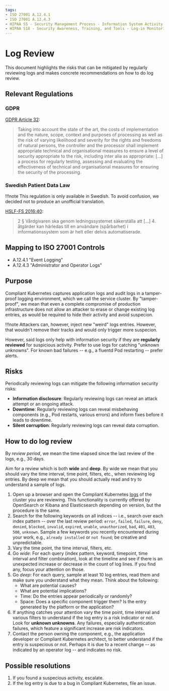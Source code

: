 ```yaml
---
tags:
- ISO 27001 A.12.4.1
- ISO 27001 A.12.4.3
- HIPAA S5 - Security Management Process - Information System Activity Review - § 164.308(a)(1)(ii)(D)
- HIPAA S18 - Security Awareness, Training, and Tools - Log-in Monitoring - § 164.308(a)(5)(ii)(C)
---
```

# Log Review

This document highlights the risks that can be mitigated by regularly reviewing logs and makes concrete recommendations on how to do log review.

## Relevant Regulations

### GDPR

[GDPR Article 32](https://gdpr-info.eu/art-32-gdpr/):

> Taking into account the state of the art, the costs of implementation and the nature, scope, context and purposes of processing as well as the risk of varying likelihood and severity for the rights and freedoms of natural persons, the controller and the processor shall implement appropriate technical and organisational measures to ensure a level of security appropriate to the risk, including inter alia as appropriate:
> [...]
> a process for regularly testing, assessing and evaluating the effectiveness of technical and organisational measures for ensuring the security of the processing.

### Swedish Patient Data Law

!!!note
    This regulation is only available in Swedish. To avoid confusion, we decided not to produce an unofficial translation.

[HSLF-FS 2016:40](https://www.socialstyrelsen.se/regler-och-riktlinjer/foreskrifter-och-allmanna-rad/konsoliderade-foreskrifter/201640-om-journalforing-och-behandling-av-personuppgifter-i-halso--och-sjukvarden/):

> 2 § Vårdgivaren ska genom ledningssystemet säkerställa att
> [...]
> 4. åtgärder kan härledas till en användare (spårbarhet) i informationssystem som är helt eller delvis automatiserade.

## Mapping to ISO 27001 Controls

- A.12.4.1 "Event Logging"
- A.12.4.3 "Administrator and Operator Logs"

## Purpose

Compliant Kubernetes captures application logs and audit logs in a tamper-proof logging environment, which we call the service cluster. By "tamper-proof", we mean that even a complete compromise of production infrastructure does not allow an attacker to erase or change existing log entries, as would be required to hide their activity and avoid suspecion.

!!!note
    Attackers can, however, inject new "weird" logs entries. However, that wouldn't remove their tracks and would only trigger more suspecion.

However, said logs only help with information security if they are **regularly reviewed** for suspicious activity. Prefer to use logs for catching "unknown unknowns". For known bad failures -- e.g., a fluentd Pod restarting -- prefer alerts.

## Risks

Periodically reviewing logs can mitigate the following information security risks:

* **Information disclosure**: Regularly reviewing logs can reveal an attack attempt or an ongoing attack.
* **Downtime**: Regularly reviewing logs can reveal misbehaving components (e.g., Pod restarts, various errors) and inform fixes before it leads to downtime.
* **Silent corruption**: Regularly reviewing logs can reveal data corruption.

## How to do log review

By *review period*, we mean the time elapsed since the last review of the logs, e.g., 30 days.

Aim for a review which is both **wide** and **deep**. By wide we mean that you should vary the time interval, time point, filters, etc., when reviewing log entries. By deep we mean that you should actually read and try to understand a sample of logs.

1. Open up a browser and open the Compliant Kubernetes [logs](/compliantkubernetes/user-guide/logs/) of the cluster you are reviewing. This functionality is currently offered by OpenSearch or Kibana and Elasticsearch depending on version, but the procedure is the same.
2. Search for the following keywords on all indices -- i.e., search over each index pattern -- over the last review period: `error`, `failed`, `failure`, `deny`, `denied`, `blocked`, `invalid`, `expired`, `unable`, `unauthorized`, `bad`, `401`, `403`, `500`, `unknown`. Sample a few keywords you recently encountered during your work, e.g., `already installed` or `not found`; be creative and unpredictable.
3. Vary the time point, the time interval, filters, etc.
4. Go *wide*: For each query (index pattern, keyword, timepoint, time interval and filter combination), look at the timeline and see if there is an unexpected increase or decrease in the count of log lines. If you find any, focus your attention on those.
5. Go *deep*: For each query, sample at least 10 log entries, read them and make sure you understand what they mean. Think about the following:
    * What are potential causes?
    * What are potential implications?
    * Time: Do the entries appear periodically or randomly?
    * Space: Does a specific component trigger them? Is the entry generated by the platform or the application?
6. If anything catches your attention vary the time point, time interval and various filters to understand if the log entry is a risk indicator or not. Look for **unknown unknowns**. Any failures, especially authentication failures, which feature a significant increase are risk indicators.
7. Contact the person owning the component, e.g., the application developer or Compliant Kubernetes architect, to better understand if the entry is suspecious or not. Perhaps it is due to a recent change -- as indicated by an operator log -- and indicates no risk.

## Possible resolutions

1. If you found a suspecious activity, escalate.
2. If the log entry is due to a bug in Compliant Kubernetes, file an issue.
